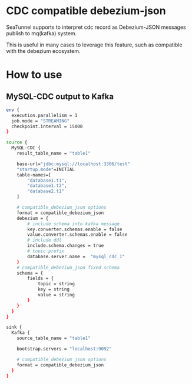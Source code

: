 # CDC compatible debezium-json

SeaTunnel supports to interpret cdc record as Debezium-JSON messages publish to mq(kafka) system.

This is useful in many cases to leverage this feature, such as compatible with the debezium ecosystem.

# How to use

## MySQL-CDC output to Kafka

```bash
env {
  execution.parallelism = 1
  job.mode = "STREAMING"
  checkpoint.interval = 15000
}

source {
  MySQL-CDC {
    result_table_name = "table1"

    base-url="jdbc:mysql://localhost:3306/test"
    "startup.mode"=INITIAL
    table-names=[
        "database1.t1",
        "database1.t2",
        "database2.t1"
    ]

    # compatible_debezium_json options
    format = compatible_debezium_json
    debezium = {
        # include schema into kafka message
        key.converter.schemas.enable = false
        value.converter.schemas.enable = false
        # include ddl
        include.schema.changes = true
        # topic prefix
        database.server.name =  "mysql_cdc_1"
    }
    # compatible_debezium_json fixed schema
    schema = {
        fields = {
            topic = string
            key = string
            value = string
        }
    }
  }
}

sink {
  Kafka {
    source_table_name = "table1"

    bootstrap.servers = "localhost:9092"

    # compatible_debezium_json options
    format = compatible_debezium_json
  }
}
```

